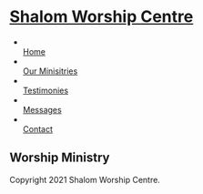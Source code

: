 <head><meta charset="utf-8"> <title>Shalom Worship Centre</title> <meta name="viewport" content="width=device-width, initial-scale=1.0"> <meta name="keywords" content="ministry,prayer,christianity,church"> <meta name="description" content="Worship Ministry"> <meta name="author" content="Shalom Worship Centre"> <!-- CSS --> <link rel="stylesheet" href="https://fonts.googleapis.com/css?family=Open+Sans:400italic,400"> <link rel="stylesheet" href="https://fonts.googleapis.com/css?family=Droid+Sans"> <link rel="stylesheet" href="https://fonts.googleapis.com/css?family=Lobster"> <link rel="stylesheet" href="/assets/bootstrap/css/bootstrap.min.css"><link rel="stylesheet" href="/assets/css/font-awesome.css"><link rel="stylesheet" href="/assets/css/style.css"> <!-- Favicon and touch icons --> <link rel="shortcut icon" href="/assets/ico/favicon.ico"></head>
<body> <!-- Header --> <div class="container"> <div class="header row"> <div class="span12"> <div class="navbar"> <div class="navbar-inner"> <h1> <a class="brand" href="/">Shalom Worship Centre</a> </h1> <a class="btn btn-navbar" data-toggle="collapse" data-target=".nav-collapse"> <span class="icon-bar"></span> <span class="icon-bar"></span> <span class="icon-bar"></span> </a> <div class="nav-collapse collapse"> <ul class="nav pull-right"> <li> <a href="/"><i class="icon-home"></i><br />Home</a> </li><li><a href="/Our Ministries.html"><i class="icon-camera"></i><br />Our Minisitries</a> </li> <li> <a href="/testimonies/"><i class="icon-user"></i><br />Testimonies</a> </li> <li> <a href="/messages"><i class="icon-tasks"></i><br/>Messages</a> </li><li> <a href="/contact.html"><i class="icon-envelope-alt"></i><br />Contact</a> </li> </ul> </div> </div> </div> </div> </div> </div>
<!-- Page Title --> <div class="page-title"> <div class="container"> <div class="row"> <div class="span12"> <i class="icon-camera page-title-icon"></i> <h2>Worship Ministry</h2> </div> </div> </div> </div>
<!-- Services Full Width Text -->
<script src="/assets/js/jquery-1.8.2.min.js"></script>
<script>
var requested = urlParam();
if(isNaN(requested))
{
console.log(requested);
} else {
var url = "https://script.google.com/macros/s/AKfycbwd0RFDHY-PITsSV8Zc_r2w5eaNjXgK4kcUpy2q8FM0PXVSiyO3QGYU5BQfTMXP38OSIA/exec?callback=loadData&id="+ requested;
// Make an AJAX call to Google Script
var request = jQuery.ajax({
      crossDomain: true,
      url: url,
      method: "GET",
      dataType: "jsonp"
    });
 }
 // print the returned data from jsonp
  function loadData(e) {
	e = JSON.parse(e);
	e = e[0];
	$('h2').text(e[0]); //0 item is heading
	console.log(e);
  try {
         for (var i = 1; i < e.length; i++) {
	   $("#resultHere").append(e[i].toString().replace(/\t/g, '&nbsp;&nbsp;').replace(/\u000b|\n/g, '<br>'));
	 }
	}catch(err) {
        //$("#resultHere").append("Error");
	}
}

function urlParam(){
var url = new URL(window.location.href);
var param = url.searchParams.toString().slice(0, -1);
return param;
}				      
				      
  </script>

<div class="services-half-width container"><div class="row"><div class="services-half-width-text span12">
  <div id="resultHere"></div> 
      </div></div></div>
<!-- Footer --> <footer> <div class="container"> <div class="row"> <div class="social span4"> <a class="facebook" href="https://www.facebook.com/shalomworshipcentre.kkd"></a> <a class="youtube" href="https://www.youtube.com/PrasadCherukuri"></a></div><div class="copyright span4"><p>Copyright 2021 Shalom Worship Centre.</p></div> <!--Google Ads --> <div class="copyright span4 app"></div></div></div></footer>
<!-- Javascript --> <script src="/assets/bootstrap/js/bootstrap.min.js"></script></body>

